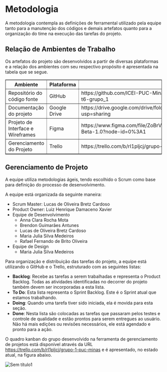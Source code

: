 
# Metodologia

A metodologia contempla as definições de ferramental utilizado pela equipe tanto para a manutenção dos códigos e demais artefatos quanto para a organização do time na execução das tarefas do projeto.

## Relação de Ambientes de Trabalho

Os artefatos do projeto são desenvolvidos a partir de diversas plataformas e a relação dos ambientes com seu respectivo propósito é apresentada na tabela que se segue.

<table border="1">
    <tr>
        <th>Ambiente</th>
        <th>Plataforma</th>
        <th>Link de Acesso</th>
    </tr>
    <tr>
        <td>Repositório do código fonte</td>
        <td>GitHub</td>
        <td>https://github.com/ICEI-PUC-Minas-PMV-ADS/pmv-ads-2022-2-e1-proj-web-t6-grupo_1</td>
    </tr>
    <tr>
        <td>Documentação do projeto</td>
        <td>Google Drive</td>
        <td>https://drive.google.com/drive/folders/1oygxq3Mv6q5KawOmdDuUsGdTJ9IOUOEf?usp=sharing</td>
     </tr>
     <tr>
        <td>Projeto de Interface e Wireframes</td>
        <td>Figma</td>
        <td>https://www.figma.com/file/ZoBrV06BXdMhKDJMMexTXO/Projeto-Hemo-LIfe-Beta-1.0?node-id=0%3A1</td>
    </tr>
    <tr>
        <td>Gerenciamento do Projeto</td>
        <td>Trello</td>
        <td>https://trello.com/b/rI1pljcj/grupo-1-puc-minas</td>
    </tr>
</table>

## Gerenciamento de Projeto

A equipe utiliza metodologias ágeis, tendo escolhido o Scrum como base para definição do processo de desenvolvimento.

A equipe está organizada da seguinte maneira:
<ul>
 <li>Scrum Master: Lucas de Oliveira Bretz Cardoso</li>
 <li>Product Owner: Luiz Henrique Damaceno Xavier</li>
 <li>Equipe de Desenvolvimento
  <ul>
   <li>Anna Clara Rocha Mota</li>
   <li>Brendon Guimarães Antunes</li>
   <li>Lucas de Oliveira Bretz Cardoso</li>
   <li>Maria Julia Silva Medeiros</li>
   <li>Rafael Fernando de Brito Oliveira</li>
  </ul>
 </li>
 <li>Equipe de Design
  <ul>
   <li>Maria Julia Silva Medeiros</li>
  </ul>
 </li>
</ul>

Para organização e distribuição das tarefas do projeto, a equipe está utilizando o GitHub e o Trello, estruturado com as seguintes listas:
<ul>
 <li><strong>Backlog</strong>: Recebe as tarefas a serem trabalhadas e representa o Product Backlog. Todas as atividades identificadas no decorrer do projeto também devem ser incorporadas a esta lista.</li>
 <li><strong>To Do</strong>: Esta lista representa o Sprint Backlog. Este é o Sprint atual que estamos trabalhando.</li>
 <li><strong>Doing</strong>: Quando uma tarefa tiver sido iniciada, ela é movida para esta seção.</li>
 <li><strong>Done</strong>: Nesta lista são colocadas as tarefas que passaram pelos testes e controle de qualidade e estão prontos para serem entregues ao usuário. Não há mais edições ou revisões necessários, ele está agendado e pronto para a ação.</li>
</ul>

O quadro kanban do grupo desenvolvido na ferramenta de gerenciamento de projetos está disponível através da URL https://trello.com/b/rI1pljcj/grupo-1-puc-minas e é apresentado, no estado atual, na figura abaixo.

![Sem título1](https://user-images.githubusercontent.com/94881508/194713125-5067da00-2909-4fa6-a5ef-baefd826b8fb.jpg)

